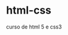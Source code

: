 # html-css
 curso de html 5 e css3

<a href="https://erikalaiane.github.io/html-css/modulo2/desafiocap16">
